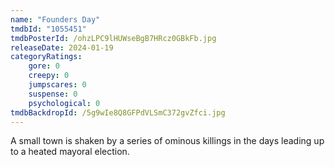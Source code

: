 ```yaml
---
name: "Founders Day"
tmdbId: "1055451"
tmdbPosterId: /ohzLPC9lHUWseBgB7HRcz0GBkFb.jpg
releaseDate: 2024-01-19
categoryRatings:
    gore: 0
    creepy: 0
    jumpscares: 0
    suspense: 0
    psychological: 0
tmdbBackdropId: /5g9wIe8Q8GFPdVLSmC372gvZfci.jpg
---
```

A small town is shaken by a series of ominous killings in the days leading up to a heated mayoral election.
